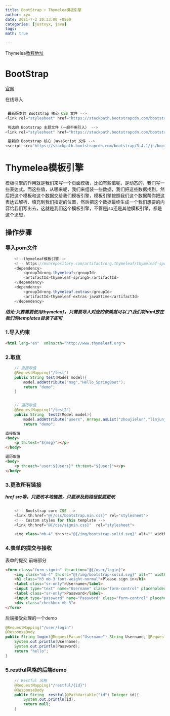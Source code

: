 ```yaml
---
title: BootStrap + Thymelea模板引擎
author: xyx
date: 2021-7-2 20:33:00 +0800
categories: [justxyx, java]
tags: 
math: true

---
```


Thymelea[教程地址](https://fanlychie.github.io/post/thymeleaf.html)


# BootStrap

[官网](https://v3.bootcss.com/getting-started/)

在线导入
~~~java

 最新版本的 Bootstrap 核心 CSS 文件 -->
<link rel="stylesheet" href="https://stackpath.bootstrapcdn.com/bootstrap/3.4.1/css/bootstrap.min.css" integrity="sha384-HSMxcRTRxnN+Bdg0JdbxYKrThecOKuH5zCYotlSAcp1+c8xmyTe9GYg1l9a69psu" crossorigin="anonymous">

 可选的 Bootstrap 主题文件（一般不用引入） -->
<link rel="stylesheet" href="https://stackpath.bootstrapcdn.com/bootstrap/3.4.1/css/bootstrap-theme.min.css" integrity="sha384-6pzBo3FDv/PJ8r2KRkGHifhEocL+1X2rVCTTkUfGk7/0pbek5mMa1upzvWbrUbOZ" crossorigin="anonymous">

 最新的 Bootstrap 核心 JavaScript 文件 -->
<script src="https://stackpath.bootstrapcdn.com/bootstrap/3.4.1/js/bootstrap.min.js" integrity="sha384-aJ21OjlMXNL5UyIl/XNwTMqvzeRMZH2w8c5cRVpzpU8Y5bApTppSuUkhZXN0VxHd" crossorigin="anonymous"></script>

~~~

# Thymelea模板引擎

模板引擎的作用就是我们来写一个页面模板，比如有些值呢，是动态的，我们写一些表达式。而这些值，从哪来呢，我们来组装一些数据，我们把这些数据找到。然后把这个模板和这个数据交给我们模板引擎，模板引擎按照我们这个数据帮你把这表达式解析、填充到我们指定的位置，然后把这个数据最终生成一个我们想要的内容给我们写出去，这就是我们这个模板引擎，不管是jsp还是其他模板引擎，都是这个思想，


## 操作步骤

### 导入pom文件

~~~java
    <!--thymeleaf模板引擎-->
    <!-- https://mvnrepository.com/artifact/org.thymeleaf/thymeleaf-spring5 -->
    <dependency>
        <groupId>org.thymeleaf</groupId>
        <artifactId>thymeleaf-spring5</artifactId>
    </dependency>
    <dependency>
        <groupId>org.thymeleaf.extras</groupId>
        <artifactId>thymeleaf-extras-java8time</artifactId>
    </dependency>
~~~
***结论:只要需要使用thymeleaf，只需要导入对应的依赖就可以了!我们将html放在我们的templates目录下即可***

### 1.导入约束

~~~html
<html lang="en"  xmlns:th="http://www.thymeleaf.org">
~~~

### 2.取值

~~~java
    // 直接取值
    @RequestMapping("/test")
    public String test(Model model){
        model.addAttribute("msg","Hello_SpringBoot");
        return "demo";
    }


    // 遍历取值
    @RequestMapping("/test2")
    public String  test2(Model model){
        model.addAttribute("users", Arrays.asList("zhoujielun","linjunjie"));
        return "demo";
~~~

~~~html
直接取值
<body>
    <p th:text="${msg}"></p>
</body>

遍历取值
<body>
    <p th:each="user:${users}" th:text="${user}"></p>
</body>

~~~


### 3.更改所有链接


***href src等，只更改本地链接，只要涉及到路径就要更改***
~~~java 

    <!-- Bootstrap core CSS -->
    <link th:href="@{/css/bootstrap.min.css}" rel="stylesheet">
    <!-- Custom styles for this template -->
    <link th:href="@{/css/signin.css}"  rel="stylesheet">

    <img class="mb-4" th:src="@{/img/bootstrap-solid.svg}" alt="" width="72" height="72">
~~~

### 4.表单的提交与接收

 表单的提交 前端部分
~~~html
<form class="form-signin" th:action="@{/user/login}">
    <img class="mb-4" th:src="@{/img/bootstrap-solid.svg}" alt="" width="72" height="72">
    <h1 class="h3 mb-3 font-weight-normal">Please sign in</h1>
    <label class="sr-only">Username</label>
    <input type="text" name="Username" class="form-control" placeholder="Username" required="" autofocus="">
    <label class="sr-only">Password</label>
    <input type="password" name="Password" class="form-control" placeholder="Password" required="">
    <div class="checkbox mb-3">
</form>
~~~


后端接受处理的一个demo
~~~java
@RequestMapping("/user/login")
@ResponseBody
public String login(@RequestParam("Username") String Username, @RequestParam("Password")String Password){
    System.out.println(Username);
    System.out.println(Password);
    return "hello";
}
~~~


### 5.restful风格的后端demo
~~~java
    // Restful 风格
    @RequestMapping("/restful/{id}")
    @ResponseBody
    public String  restful(@PathVariable("id") Integer id){
        System.out.println(id);
        return null;
    }
~~~